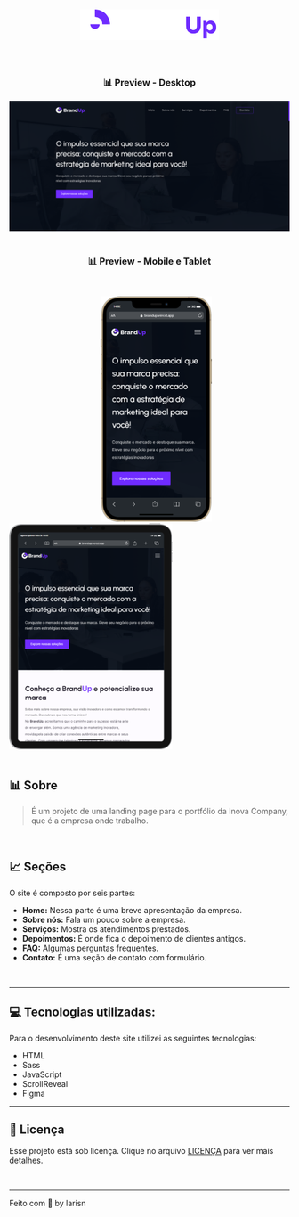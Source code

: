 
<h1 align="center">
<img src="assets/img/icon/brand.svg" width="250px">
</h1>
<br>

<h3 align="center">
📊 Preview - Desktop
</h3>

![Desktop](https://github.com/larisn/brandup/blob/main/assets/img/preview.png)
<br>
<br>

<h3 align="center">
📊 Preview - Mobile e Tablet
</h3>
<br>

&ensp; &ensp; &ensp; &ensp; &ensp; &ensp; &ensp; &ensp; &ensp; &ensp; &ensp; &ensp; &ensp; &ensp; &ensp; <img src="assets/img/preview-mobile.png" width="200px"> &ensp; &ensp; &ensp; <img src="assets/img/preview-tablet.png" width="293px">
<br>
<br>

## 📊 Sobre

> É um projeto de uma landing page para o portfólio da Inova Company, que é a empresa onde trabalho.
<br>


## 📈 Seções
O site é composto por seis partes:

- **Home:** Nessa parte é uma breve apresentação da empresa.
- **Sobre nós:** Fala um pouco sobre a empresa.
- **Serviços:** Mostra os atendimentos prestados.
- **Depoimentos:** É onde fica o depoimento de clientes antigos.
- **FAQ:** Algumas perguntas frequentes.
- **Contato:** É uma seção de contato com formulário.
<br>

---

## 💻 Tecnologias utilizadas:

Para o desenvolvimento deste site utilizei as seguintes tecnologias:

* HTML
* Sass
* JavaScript
* ScrollReveal
* Figma

---

## 🎐 Licença
Esse projeto está sob licença. Clique no arquivo [LICENÇA](https://github.com/larisn/larisn/blob/main/LICENSE.md) para ver mais detalhes.

<br>

---

Feito com 💙 by larisn
